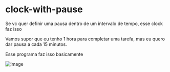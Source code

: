 # clock-with-pause

Se vc quer definir uma pausa dentro de um intervalo de tempo, esse clock faz isso

Vamos supor que eu tenho 1 hora para completar uma tarefa, mas eu quero dar pausa a cada 15 minutos.

Esse programa faz isso basicamente

![image](https://user-images.githubusercontent.com/53710131/144160096-33a60400-8a37-46f1-bbf7-b530df1f872e.png)
